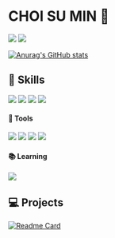 <!--
**sumin9918/sumin9918** is a ✨ _special_ ✨ repository because its `README.md` (this file) appears on your GitHub profile.

Here are some ideas to get you started:

- 🔭 I’m currently working on ...
- 🌱 I’m currently learning ...
- 👯 I’m looking to collaborate on ...
- 🤔 I’m looking for help with ...
- 💬 Ask me about ...
- 📫 How to reach me: ...
- 😄 Pronouns: ...
- ⚡ Fun fact: ...

<img src="https://capsule-render.vercel.app/api?type=soft&color=auto&height=170&section=header&text=Sumin9918's%20Github&fontSize=50&theme=default" />
-->

<div>
  <!-- 제목 -->
  <h1>CHOI SU MIN 🙊</h1>

  <!-- 방문자수/팔로어수 -->
  <a href="https://hits.seeyoufarm.com"><img src="https://hits.seeyoufarm.com/api/count/incr/badge.svg?url=https%3A%2F%2Fgithub.com%2Fgjbae1212%2Fhit-counter&count_bg=%2379C83D&title_bg=%23555555&icon=&icon_color=%23E7E7E7&title=hits&edge_flat=false"/></a>
  <img src="https://img.shields.io/github/followers/sumin9918?style=social">

  <!-- stats -->
  [![Anurag's GitHub stats](https://github-readme-stats.vercel.app/api?username=sumin9918&hide_title=true&count_private=false)](https://github.com/anuraghazra/github-readme-stats)

  <h2>🌟 Skills</h2>
  <!--HTML5, CSS3, JavaScript, React-->
  <div>
    <img src="https://img.shields.io/badge/HTML5-E34F26?style=for-the-badge&logo=HTML5&logoColor=white">
    <img src="https://img.shields.io/badge/CSS-1572B6?style=for-the-badge&logo=CSS3&logoColor=white">
    <img src="https://img.shields.io/badge/JavaScript-F7DF1E?style=for-the-badge&logo=JavaScript&logoColor=333333">
    <img src="https://img.shields.io/badge/React-61DAFB?style=for-the-badge&logo=React&logoColor=333333">
  </div>

  <h4>🔧 Tools</h4>
  <!--Github, Slack, Notion, Visual Studio Code-->
  <div>
    <img src="https://img.shields.io/badge/Github-181717?style=for-the-badge&logo=Github&logoColor=white">
    <img src="https://img.shields.io/badge/Visual Studio Code-007ACC?style=for-the-badge&logo=Visual Studio Code&logoColor=white">
    <img src="https://img.shields.io/badge/Slack-4A154B?style=for-the-badge&logo=Slack&logoColor=white">
    <img src="https://img.shields.io/badge/Notion-000000?style=for-the-badge&logo=Notion&logoColor=white">
      
  </div>
  
  <h4>📚 Learning</h4>
  <!--TypeScript-->
  <img src="https://img.shields.io/badge/TypeScript-3178C6?style=for-the-badge&logo=TypeScript&logoColor=white">

  <h2>💻 Projects</h2>
  
  [![Readme Card](https://github-readme-stats.vercel.app/api/pin/?username=sumin9918&repo=FENB_SHOPPING_MALL_EXTRA)]([https://github.com/anuraghazra/github-readme-stats](https://github.com/TEAM-FENB/FENB_SHOPPING_MALL_EXTRA)https://github.com/TEAM-FENB/FENB_SHOPPING_MALL_EXTRA)
  
</div>



